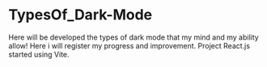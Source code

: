 # TypesOf_Dark-Mode
Here will be developed the types of dark mode that my mind and my ability allow! Here i will register my progress and improvement. Project React.js started using Vite.
